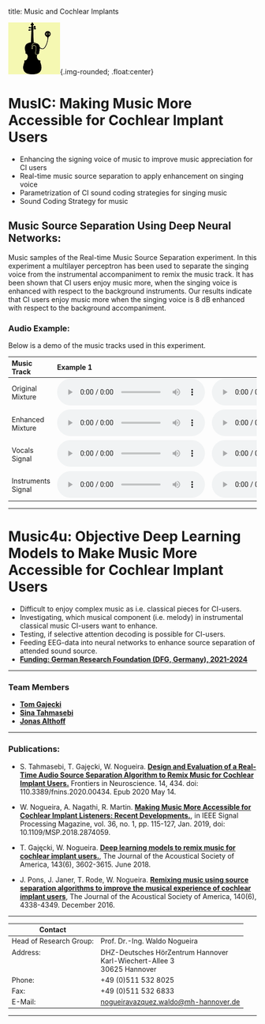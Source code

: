 title: Music and Cochlear Implants

![Abstract logo](music.png){.img-rounded; .float:center}

# MusIC: Making Music More Accessible for Cochlear Implant Users

- Enhancing the signing voice of music to improve music appreciation for CI users
- Real-time music source separation to apply enhancement on singing voice
- Parametrization of CI sound coding strategies for singing music
- Sound Coding Strategy for music


## Music Source Separation Using Deep Neural Networks:

Music samples of the Real-time Music Source Separation experiment. 
In this experiment a multilayer perceptron has been used to separate the singing voice from the instrumental accompaniment to remix the music track. It has been shown that CI users enjoy music more, when the singing voice is enhanced with respect to the background instruments. Our results indicate that CI users enjoy music more when the singing voice is 8 dB enhanced with respect to the background accompaniment.

### Audio Example: 

Below is a demo of the music tracks used in this experiment.


| Music Track |       Example 1 |  Example 2 |  
|:----------------------------|:----------------------------|----------------------------:|
|Original Mixture | <audio controls><source src="/__downloads/apg/original.mp3" type="audio/mpeg"> Your browser.</audio>| <audio controls><source src="/__downloads/apg/originalsec.mp3" type="audio/mpeg"> Your browser.</audio>| 
|Enhanced Mixture | <audio controls><source src="/__downloads/apg/enhanced.mp3" type="audio/mpeg"> Your browser.</audio>| <audio controls><source src="/__downloads/apg/enhancedsec.mp3" type="audio/mpeg"> Your browser.</audio>|
|Vocals Signal | <audio controls><source src="/__downloads/apg/speech.wav" type="audio/mpeg"> Your browser.</audio>| <audio controls><source src="/__downloads/apg/speechsec.mp3" type="audio/mpeg"> Your browser.</audio>|
|Instruments Signal | <audio controls><source src="/__downloads/apg/instruments.mp3" type="audio/mpeg"> Your browser.</audio>| <audio controls><source src="/__downloads/apg/instrumentsec.mp3" type="audio/mpeg"> Your browser.</audio>|

---

# Music4u: Objective Deep Learning Models to Make Music More Accessible for Cochlear Implant Users  

* Difficult to enjoy complex music as i.e. classical pieces for CI-users.
* Investigating, which musical component (i.e. melody) in instrumental classical music CI-users want to enhance.
* Testing, if selective attention decoding is possible for CI-users.
* Feeding EEG-data into neural networks to enhance source separation of attended sound source.
* **[Funding: German Research Foundation (DFG, Germany), 2021-2024](https://gepris.dfg.de/gepris/projekt/446611346?language=en)**

---

### Team Members
* **[Tom Gajecki](https://www.vianna.de/01_workgroups/nogueira/staff/tom.html)**
* **[Sina Tahmasebi](https://www.vianna.de/01_workgroups/nogueira/staff/sina.html)**
* **[Jonas Althoff](https://www.vianna.de/01_workgroups/nogueira/staff/Jonas.html)**

---

### Publications:
    
- S. Tahmasebi, T. Gajȩcki, W. Nogueira. **[Design and Evaluation of a Real-Time Audio Source Separation Algorithm to Remix Music for Cochlear Implant Users.](https://www.frontiersin.org/articles/10.3389/fnins.2020.00434/full)** Frontiers in Neuroscience. 14, 434. doi: 110.3389/fnins.2020.00434. Epub 2020 May 14.  

- W. Nogueira, A.  Nagathi, R. Martin. **[Making Music More Accessible for Cochlear Implant Listeners: Recent Developments.](https://ieeexplore.ieee.org/abstract/document/8588408)**, in IEEE Signal Processing Magazine, vol. 36, no. 1, pp. 115-127, Jan. 2019, doi: 10.1109/MSP.2018.2874059.

- T. Gajęcki, W. Nogueira. **[Deep learning models to remix music for cochlear implant users.](https://asa.scitation.org/doi/full/10.1121/1.5042056)**, The Journal of the Acoustical Society of America, 143(6), 3602-3615. June 2018.

- J. Pons, J. Janer, T. Rode, W. Nogueira. **[Remixing music using source separation algorithms to improve the musical experience of cochlear implant users](https://asa.scitation.org/doi/full/10.1121/1.4971424)**, The Journal of the Acoustical Society of America, 140(6), 4338-4349. December 2016.

    
---

| Contact                 |                            |
| ------------------------|--------------------------- |
| Head of Research Group:<br>          | Prof. Dr.-Ing. Waldo Nogueira |
| Address: <br><br><br>   | DHZ-Deutsches HörZentrum Hannover<br> Karl-Wiechert-Allee 3 <br> 30625 Hannover |
| Phone:                  | +49 (0)511 532 8025 |
| Fax:                    | +49 (0)511 532 6833 |
| E-Mail:                 |<nogueiravazquez.waldo@mh-hannover.de>|

---
    
